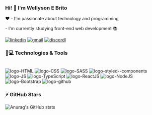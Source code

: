 ### Hi! 👋 I'm Wellyson E Brito

<p>❤️ - I'm passionate about technology and programming</p>
<p> - I'm currently studying front-end web development 📚</p>

[![linkedin](https://img.shields.io/badge/LinkedIn-0077B5?style=for-the-badge&logo=linkedin&logoColor=white)](https://www.linkedin.com/in/wellison-e-brito-67a237210/)
[![gmail](https://img.shields.io/badge/Gmail-D14836?style=for-the-badge&logo=gmail&logoColor=white)]()
[![discordl](https://img.shields.io/badge/Discord-7289DA?style=for-the-badge&logo=discord&logoColor=white)](https://www.linkedin.com/in/wellison-e-brito-67a237210/)

### 🚀💻 Technologies & Tools
<div style="display:inline-block"><br>
<img src="https://img.shields.io/badge/HTML5-E34F26?style=for-the-badge&logo=html5&logoColor=white" alt="logo-HTML">
<img src="https://img.shields.io/badge/CSS3-1572B6?style=for-the-badge&logo=css3&logoColor=white" alt="logo-CSS">
<img src="https://img.shields.io/badge/Sass-CC6699?style=for-the-badge&logo=sass&logoColor=white" alt="logo-SASS">
<img src="https://img.shields.io/badge/styled--components-DB7093?style=for-the-badge&logo=styled-components&logoColor=white" alt="logo-styled--components">
<img src="https://img.shields.io/badge/JavaScript-F7DF1E?style=for-the-badge&logo=javascript&logoColor=black" alt="logo-JS">
<img src="https://img.shields.io/badge/TypeScript-007ACC?style=for-the-badge&logo=typescript&logoColor=white" alt="logo-TypeScript">
<img src="https://img.shields.io/badge/React-20232A?style=for-the-badge&logo=react&logoColor=61DAFB" alt="logo-ReactJS">
<img src="https://img.shields.io/badge/Node.js-43853D?style=for-the-badge&logo=node.js&logoColor=white" alt="logo-NodeJS">
<img src="https://img.shields.io/badge/Bootstrap-563D7C?style=for-the-badge&logo=bootstrap&logoColor=white" alt="logo-Bootstrap">
<img src="https://img.shields.io/badge/GitHub-100000?style=for-the-badge&logo=github&logoColor=white" alt="logo-github">

</div>

### ⚡ GitHub Stars

![Anurag's GitHub stats](https://github-readme-stats.vercel.app/api?username=WBGreenArrow&show_icons=true&theme=radical)



